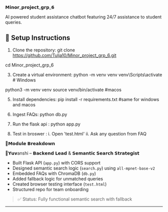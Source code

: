 𝗠𝗶𝗻𝗼𝗿_𝗽𝗿𝗼𝗷𝗲𝗰𝘁_𝗴𝗿𝗽_𝟲

AI powered student assistance chatbot featuring 24/7 assistance to student queries.

## 🔧 Setup Instructions

1. Clone the repository:
git clone https://github.com/Tulja10/Minor_project_grp_6.git

cd Minor_project_grp_6

3. Create a virtual environment:
python -m venv venv
venv\Scripts\activate # Windows

python3 -m venv venv
source venv/bin/activate #macos


5. Install dependencies:  pip install -r requirements.txt #same for windows and macos

6. Ingest FAQs: python db.py

7. Run the flask api : python app.py

8. Test in broswer :
   i. Open 'test.html'
   ii. Ask any question from FAQ


🧩𝗠𝗼𝗱𝘂𝗹𝗲 𝗕𝗿𝗲𝗮𝗸𝗱𝗼𝘄𝗻

 🔹𝗬𝘂𝘃anshi – 𝗕𝗮𝗰𝗸𝗲𝗻𝗱 𝗟𝗲𝗮𝗱 & 𝗦𝗲𝗺𝗮𝗻𝘁𝗶𝗰 𝗦𝗲𝗮𝗿𝗰𝗵 𝗦𝘁𝗿𝗮𝘁𝗲𝗴𝗶𝘀𝘁

- Built Flask API (`app.py`) with CORS support
- Designed semantic search logic (`search.py`) using `all-mpnet-base-v2`
- Embedded FAQs with ChromaDB (`db.py`)
- Added fallback logic for unmatched queries
- Created browser testing interface (`test.html`)
- Structured repo for team onboarding

> ✅ Status: Fully functional semantic search with fallback

---
   


